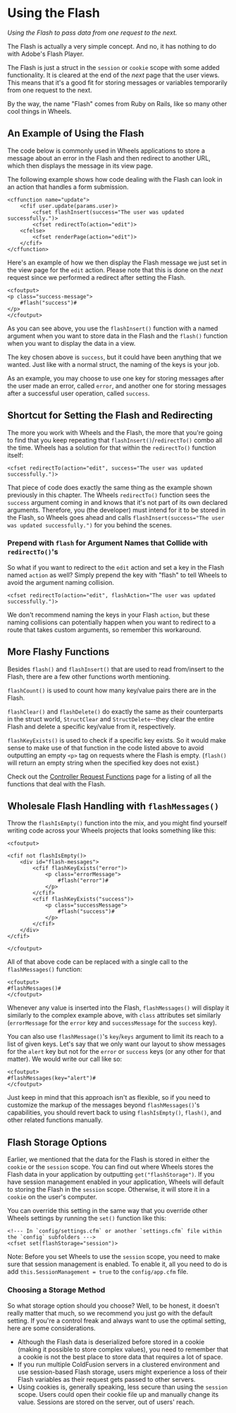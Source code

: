 # Using the Flash

*Using the Flash to pass data from one request to the next.*

The Flash is actually a very simple concept. And no, it has nothing to do with Adobe's Flash Player.

The Flash is just a struct in the `session` or `cookie` scope with some added functionality. It is cleared at the end of the *next* page that the user views. This means that it's a good fit for storing messages or variables temporarily from one request to the next.

By the way, the name "Flash" comes from Ruby on Rails, like so many other cool things in Wheels.

## An Example of Using the Flash

The code below is commonly used in Wheels applications to store a message about an error in the Flash and then redirect to another URL, which then displays the message in its view page.

The following example shows how code dealing with the Flash can look in an action that handles a form submission.

	<cffunction name="update">
		<cfif user.update(params.user)>
			<cfset flashInsert(success="The user was updated successfully.")>
			<cfset redirectTo(action="edit")>
		<cfelse>
			<cfset renderPage(action="edit")>
		</cfif>
	</cffunction>

Here's an example of how we then display the Flash message we just set in the view page for the `edit` action. Please note that this is done on the *next* request since we performed a redirect after setting the Flash.

	<cfoutput>
	<p class="success-message">
		#flash("success")#
	</p>
	</cfoutput>

As you can see above, you use the `flashInsert()` function with a named argument when you want to store data in the Flash and the `flash()` function when you want to display the data in a view.

The key chosen above is `success`, but it could have been anything that we wanted. Just like with a normal struct, the naming of the keys is your job.

As an example, you may choose to use one key for storing messages after the user made an error, called `error`, and another one for storing messages after a successful user operation, called `success`.

## Shortcut for Setting the Flash and Redirecting

The more you work with Wheels and the Flash, the more that you're going to find that you keep repeating that `flashInsert()`/`redirectTo()` combo all the time. Wheels has a solution for that within the `redirectTo()` function itself:

	<cfset redirectTo(action="edit", success="The user was updated successfully.")>

That piece of code does exactly the same thing as the example shown previously in this chapter. The Wheels `redirectTo()` function sees the `success` argument coming in and knows that it's not part of its own declared arguments. Therefore, you (the developer) must intend for it to be stored in the Flash, so Wheels goes ahead and calls `flashInsert(success="The user was updated successfully.")` for you behind the scenes.

### Prepend with `flash` for Argument Names that Collide with `redirectTo()`'s

So what if you want to redirect to the `edit` action and set a key in the Flash named `action` as well? Simply prepend the key with "flash" to tell Wheels to avoid the argument naming collision.

	<cfset redirectTo(action="edit", flashAction="The user was updated successfully.")>

We don't recommend naming the keys in your Flash `action`, but these naming collisions can potentially happen when you want to redirect to a route that takes custom arguments, so remember this workaround.

## More Flashy Functions

Besides `flash()` and `flashInsert()` that are used to read from/insert to the Flash, there are a few other functions worth mentioning.

`flashCount()` is used to count how many key/value pairs there are in the Flash.

`flashClear()` and `flashDelete()` do exactly the same as their counterparts in the struct world, `StructClear` and `StructDelete`--they clear the entire Flash and delete a specific key/value from it, respectively.

`flashKeyExists()` is used to check if a specific key exists. So it would make sense to make use of that function in the code listed above to avoid outputting an empty `<p>` tag on requests where the Flash is empty. (`flash()` will return an empty string when the specified key does not exist.)

Check out the [Controller Request Functions][1] page for a listing of all the functions that deal with the Flash.

## Wholesale Flash Handling with `flashMessages()`

Throw the `flashIsEmpty()` function into the mix, and you might find yourself writing code across your Wheels projects that looks something like this:

	<cfoutput>
	
	<cfif not flashIsEmpty()>
		<div id="flash-messages">
			<cfif flashKeyExists("error")>
				<p class="errorMessage">
					#flash("error")#
				</p>
			</cfif>
			<cfif flashKeyExists("success")>
				<p class="successMessage">
					#flash("success")#
				</p>
			</cfif>
		</div>
	</cfif>
	
	</cfoutput>

All of that above code can be replaced with a single call to the `flashMessages()` function:

	<cfoutput>
	#flashMessages()#
	</cfoutput>

Whenever any value is inserted into the Flash, `flashMessages()` will display it similarly to the complex example above, with `class` attributes set similarly (`errorMessage` for the `error` key and `successMessage` for the `success` key).

You can also use `flashMessage()`'s `key`/`keys` argument to limit its reach to a list of given keys. Let's say that we only want our layout to show messages for the `alert` key but not for the `error` or `success` keys (or any other for that matter). We would write our call like so:

	<cfoutput>
	#flashMessages(key="alert")#
	</cfoutput>

Just keep in mind that this approach isn't as flexible, so if you need to customize the markup of the messages beyond `flashMessages()`'s capabilities, you should revert back to using `flashIsEmpty()`, `flash()`, and other related functions manually.

## Flash Storage Options

Earlier, we mentioned that the data for the Flash is stored in either the `cookie` or the `session` scope. You can find out where Wheels stores the Flash data in your application by outputting `get("flashStorage")`. If you have session management enabled in your application, Wheels will default to storing the Flash in the `session` scope. Otherwise, it will store it in a `cookie` on the user's computer.

You can override this setting in the same way that you override other Wheels settings by running the `set()` function like this:

	<!--- In `config/settings.cfm` or another `settings.cfm` file within the `config` subfolders --->
	<cfset set(flashStorage="session")>

Note: Before you set Wheels to use the `session` scope, you need to make sure that session management is enabled. To enable it, all you need to do is add `this.SessionManagement = true` to the `config/app.cfm` file.

### Choosing a Storage Method

So what storage option should you choose? Well, to be honest, it doesn't really matter that much, so we recommend you just go with the default setting. If you're a control freak and always want to use the optimal setting, here are some considerations.

  * Although the Flash data is deserialized before stored in a cookie (making it possible to store complex values), you need to remember that a cookie is not the best place to store data that requires a lot of space.
  * If you run multiple ColdFusion servers in a clustered environment and use session-based Flash storage, users might experience a loss of their Flash variables as their request gets passed to other servers.
  * Using cookies is, generally speaking, less secure than using the `session` scope. Users could open their cookie file up and manually change its value. Sessions are stored on the server, out of users' reach.

[1]: http://cfwheels.org/docs/function/category/controller-request